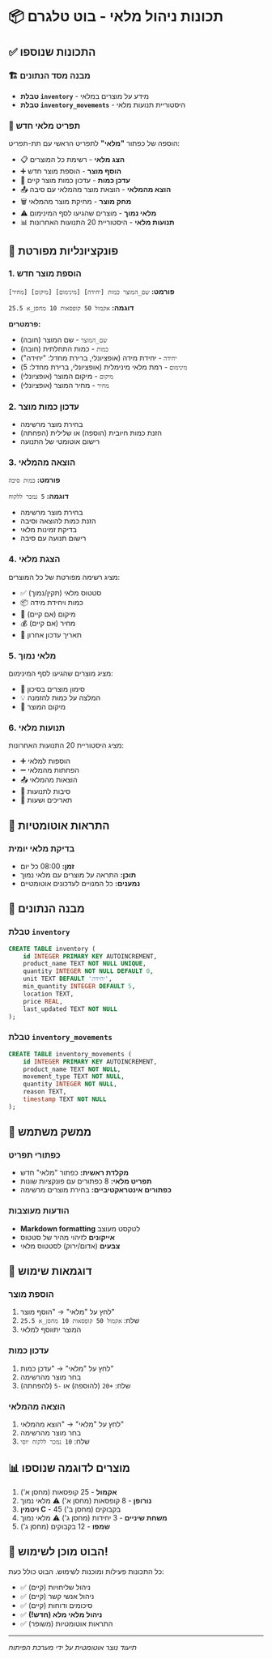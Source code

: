 # 📦 תכונות ניהול מלאי - בוט טלגרם

## ✅ התכונות שנוספו

### 🏗️ מבנה מסד הנתונים
- **טבלת `inventory`** - מידע על מוצרים במלאי
- **טבלת `inventory_movements`** - היסטוריית תנועות מלאי

### 📱 תפריט מלאי חדש
הוספה של כפתור **"מלאי"** לתפריט הראשי עם תת-תפריט:
- 📋 **הצג מלאי** - רשימת כל המוצרים
- ➕ **הוסף מוצר** - הוספת מוצר חדש
- 🔄 **עדכן כמות** - עדכון כמות מוצר קיים
- 📤 **הוצא מהמלאי** - הוצאת מוצר מהמלאי עם סיבה
- 🗑️ **מחק מוצר** - מחיקת מוצר מהמלאי
- ⚠️ **מלאי נמוך** - מוצרים שהגיעו לסף המינימום
- 📊 **תנועות מלאי** - היסטוריית 20 התנועות האחרונות

## 🎯 פונקציונליות מפורטת

### 1. הוספת מוצר חדש
**פורמט:** `שם_המוצר כמות [יחידה] [מינימום] [מיקום] [מחיר]`

**דוגמה:** `אקמול 50 קופסאות 10 מחסן_א 25.5`

**פרמטרים:**
- `שם_המוצר` - שם המוצר (חובה)
- `כמות` - כמות התחלתית (חובה)
- `יחידה` - יחידת מידה (אופציונלי, ברירת מחדל: "יחידה")
- `מינימום` - רמת מלאי מינימלית (אופציונלי, ברירת מחדל: 5)
- `מיקום` - מיקום המוצר (אופציונלי)
- `מחיר` - מחיר המוצר (אופציונלי)

### 2. עדכון כמות מוצר
- בחירת מוצר מרשימה
- הזנת כמות חיובית (הוספה) או שלילית (הפחתה)
- רישום אוטומטי של התנועה

### 3. הוצאה מהמלאי
**פורמט:** `כמות סיבה`

**דוגמה:** `5 נמכר ללקוח`

- בחירת מוצר מרשימה
- הזנת כמות להוצאה וסיבה
- בדיקת זמינות מלאי
- רישום תנועה עם סיבה

### 4. הצגת מלאי
מציג רשימה מפורטת של כל המוצרים:
- ✅ סטטוס מלאי (תקין/נמוך)
- 📦 כמות ויחידת מידה
- 📍 מיקום (אם קיים)
- 💰 מחיר (אם קיים)
- 📅 תאריך עדכון אחרון

### 5. מלאי נמוך
מציג מוצרים שהגיעו לסף המינימום:
- 🔴 סימון מוצרים בסיכון
- 💡 המלצה על כמות להזמנה
- 📍 מיקום המוצר

### 6. תנועות מלאי
מציג היסטוריית 20 התנועות האחרונות:
- ➕ הוספות למלאי
- ➖ הפחתות מהמלאי
- 📤 הוצאות מהמלאי
- 📝 סיבות לתנועות
- 📅 תאריכים ושעות

## 🔔 התראות אוטומטיות

### בדיקת מלאי יומית
- **זמן:** 08:00 כל יום
- **תוכן:** התראה על מוצרים עם מלאי נמוך
- **נמענים:** כל המנויים לעדכונים אוטומטיים

## 💾 מבנה הנתונים

### טבלת `inventory`
```sql
CREATE TABLE inventory (
    id INTEGER PRIMARY KEY AUTOINCREMENT,
    product_name TEXT NOT NULL UNIQUE,
    quantity INTEGER NOT NULL DEFAULT 0,
    unit TEXT DEFAULT 'יחידה',
    min_quantity INTEGER DEFAULT 5,
    location TEXT,
    price REAL,
    last_updated TEXT NOT NULL
);
```

### טבלת `inventory_movements`
```sql
CREATE TABLE inventory_movements (
    id INTEGER PRIMARY KEY AUTOINCREMENT,
    product_name TEXT NOT NULL,
    movement_type TEXT NOT NULL,
    quantity INTEGER NOT NULL,
    reason TEXT,
    timestamp TEXT NOT NULL
);
```

## 🎨 ממשק משתמש

### כפתורי תפריט
- **מקלדת ראשית:** כפתור "מלאי" חדש
- **תפריט מלאי:** 8 כפתורים עם פונקציות שונות
- **כפתורים אינטראקטיביים:** בחירת מוצרים מרשימה

### הודעות מעוצבות
- **Markdown formatting** לטקסט מעוצב
- **אייקונים** לזיהוי מהיר של סטטוס
- **צבעים** (אדום/ירוק) לסטטוס מלאי

## 🔧 דוגמאות שימוש

### הוספת מוצר
1. לחץ על "מלאי" → "הוסף מוצר"
2. שלח: `אקמול 50 קופסאות 10 מחסן_א 25.5`
3. המוצר יתווסף למלאי

### עדכון כמות
1. לחץ על "מלאי" → "עדכן כמות"
2. בחר מוצר מהרשימה
3. שלח: `+20` (להוספה) או `-5` (להפחתה)

### הוצאה מהמלאי
1. לחץ על "מלאי" → "הוצא מהמלאי"
2. בחר מוצר מהרשימה
3. שלח: `10 נמכר ללקוח יוסי`

## 📊 מוצרים לדוגמה שנוספו
1. **אקמול** - 25 קופסאות (מחסן א')
2. **נורופן** - 8 קופסאות (מחסן א') ⚠️ מלאי נמוך
3. **ויטמין C** - 45 בקבוקים (מחסן ב')
4. **משחת שיניים** - 3 יחידות (מחסן ג') ⚠️ מלאי נמוך
5. **שמפו** - 12 בקבוקים (מחסן ג')

## 🚀 הבוט מוכן לשימוש!

כל התכונות פעילות ומוכנות לשימוש. הבוט כולל כעת:
- ✅ ניהול שליחויות (קיים)
- ✅ ניהול אנשי קשר (קיים)
- ✅ סיכומים ודוחות (קיים)
- ✅ **ניהול מלאי מלא (חדש!)**
- ✅ התראות אוטומטיות (משופר)

---
*תיעוד נוצר אוטומטית על ידי מערכת הפיתוח*
